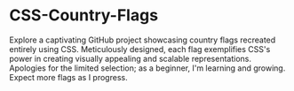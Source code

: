 # CSS-Country-Flags
Explore a captivating GitHub project showcasing country flags recreated entirely using CSS. Meticulously designed, each flag exemplifies CSS's power in creating visually appealing and scalable representations. Apologies for the limited selection; as a beginner, I'm learning and growing. Expect more flags as I progress.
